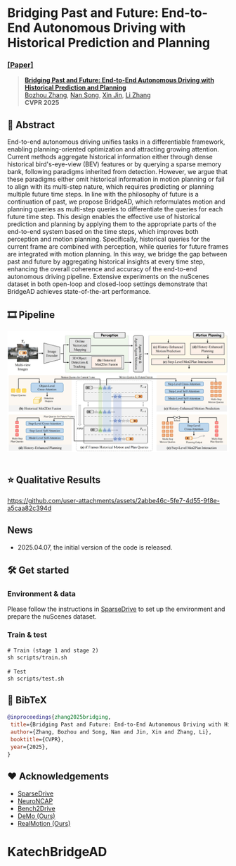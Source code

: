 # Bridging Past and Future: End-to-End Autonomous Driving with Historical Prediction and Planning
### [[Paper]](https://arxiv.org/abs/2503.14182)

> [**Bridging Past and Future: End-to-End Autonomous Driving with Historical Prediction and Planning**](https://arxiv.org/abs/2503.14182)            
> [Bozhou Zhang](https://zbozhou.github.io/), [Nan Song](https://scholar.google.com/citations?hl=zh-CN&user=wLZVtjEAAAAJ), [Xin Jin](https://scholar.google.com/citations?user=byaSC-kAAAAJ&hl=zh-CN), [Li Zhang](https://lzrobots.github.io)  
> **CVPR 2025**

## 🚗 Abstract
End-to-end autonomous driving unifies tasks in a differentiable framework, enabling planning-oriented optimization and attracting growing attention. Current methods aggregate historical information either through dense historical bird's-eye-view (BEV) features or by querying a sparse memory bank, following paradigms inherited from detection. However, we argue that these paradigms either omit historical information in motion planning or fail to align with its multi-step nature, which requires predicting or planning multiple future time steps. In line with the philosophy of future is a continuation of past, we propose BridgeAD, which reformulates motion and planning queries as multi-step queries to differentiate the queries for each future time step. This design enables the effective use of historical prediction and planning by applying them to the appropriate parts of the end-to-end system based on the time steps, which improves both perception and motion planning. Specifically, historical queries for the current frame are combined with perception, while queries for future frames are integrated with motion planning. In this way, we bridge the gap between past and future by aggregating historical insights at every time step, enhancing the overall coherence and accuracy of the end-to-end autonomous driving pipeline. Extensive experiments on the nuScenes dataset in both open-loop and closed-loop settings demonstrate that BridgeAD achieves state-of-the-art performance.

## 🎞️ Pipeline
<div align="center">
  <img src="assets/main.jpg"/>
</div><br/>

## ⭐ Qualitative Results

https://github.com/user-attachments/assets/2abbe46c-5fe7-4d55-9f8e-a5caa82c394d

## News
- 2025.04.07, the initial version of the code is released.

## 🛠️ Get started

### Environment & data
Please follow the instructions in [SparseDrive](https://github.com/swc-17/SparseDrive) to set up the environment and prepare the nuScenes dataset.

### Train & test
```
# Train (stage 1 and stage 2)
sh scripts/train.sh

# Test
sh scripts/test.sh
```

## 📜 BibTeX
```bibtex
@inproceedings{zhang2025bridging,
 title={Bridging Past and Future: End-to-End Autonomous Driving with Historical Prediction and Planning},
 author={Zhang, Bozhou and Song, Nan and Jin, Xin and Zhang, Li},
 booktitle={CVPR},
 year={2025},
}
```

## ❤️ Acknowledgements
 - [SparseDrive](https://github.com/swc-17/SparseDrive)
 - [NeuroNCAP](https://github.com/atonderski/neuro-ncap)
 - [Bench2Drive](https://github.com/Thinklab-SJTU/Bench2Drive)
 - [DeMo (Ours)](https://github.com/fudan-zvg/DeMo)
 - [RealMotion (Ours)](https://github.com/fudan-zvg/RealMotion)
# KatechBridgeAD
